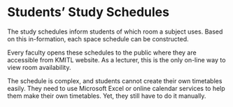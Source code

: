 # Students’ Study Schedules
The study schedules inform students of which room a subject uses. Based on this in-formation, each space schedule can be constructed.

Every faculty opens these schedules to the public where they are accessible from KMITL website. As a lecturer, this is the only on-line way to view room availability.

The schedule is complex, and students cannot create their own timetables easily. They need to use Microsoft Excel or online calendar services to help them make their own timetables. Yet, they still have to do it manually.
